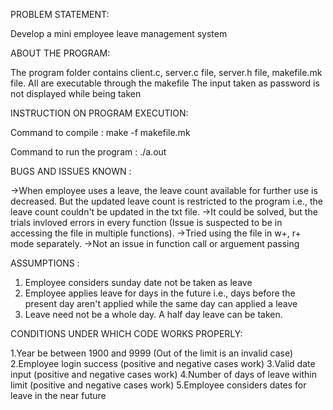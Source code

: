 
PROBLEM STATEMENT:

Develop a mini employee leave management system

ABOUT THE PROGRAM:

The program folder contains client.c, server.c file, server.h file, makefile.mk file. All are executable through the makefile
The input taken as password is not displayed while being taken

INSTRUCTION ON PROGRAM EXECUTION:

Command to compile : make -f makefile.mk

Command to run the program : ./a.out

BUGS AND ISSUES KNOWN : 

->When employee uses a leave, the leave count available for further use is decreased. But the updated leave count is restricted to the program i.e., the leave count couldn't be updated in the txt file.
->It could be solved, but the trials invloved errors in every function (Issue is suspected to be in accessing the file in multiple functions).
->Tried using the file in w+, r+ mode separately.
->Not an issue in function call or arguement passing

ASSUMPTIONS :

1. Employee considers sunday date not be taken as leave
2. Employee applies leave for days in the future i.e., days before the present day aren't applied
	while the same day can applied a leave
3. Leave need not be a whole day. A half day leave can be taken.

CONDITIONS UNDER WHICH CODE WORKS PROPERLY:

1.Year be between 1900 and 9999 (Out of the limit is an invalid case)
2.Employee login success (positive and negative cases work)
3.Valid date input (positive and negative cases work)
4.Number of days of leave within limit (positive and negative cases work)
5.Employee considers dates for leave in the near future
